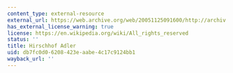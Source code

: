 ```yaml
---
content_type: external-resource
external_url: https://web.archive.org/web/20051125091600/http://archiv.tagesspiegel.de/archiv/09.07.2002/123794.asp
has_external_license_warning: true
license: https://en.wikipedia.org/wiki/All_rights_reserved
status: ''
title: Hirschhof Adler
uid: db7fc0d0-6208-423e-aabe-4c17c9124bb1
wayback_url: ''
---
```

